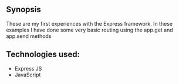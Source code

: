## Synopsis

These are my first experiences with the Express framework. In these examples I have done some very basic routing using the app.get and app.send methods

## Technologies used:

- Express JS
- JavaScript
